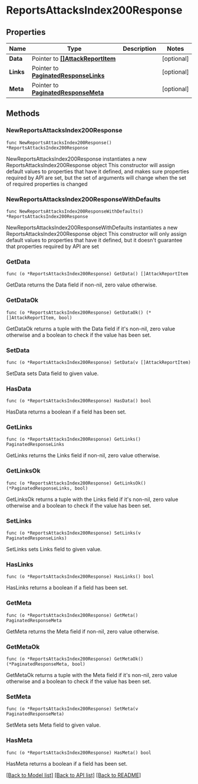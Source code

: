 # ReportsAttacksIndex200Response

## Properties

Name | Type | Description | Notes
------------ | ------------- | ------------- | -------------
**Data** | Pointer to [**[]AttackReportItem**](AttackReportItem.md) |  | [optional] 
**Links** | Pointer to [**PaginatedResponseLinks**](PaginatedResponseLinks.md) |  | [optional] 
**Meta** | Pointer to [**PaginatedResponseMeta**](PaginatedResponseMeta.md) |  | [optional] 

## Methods

### NewReportsAttacksIndex200Response

`func NewReportsAttacksIndex200Response() *ReportsAttacksIndex200Response`

NewReportsAttacksIndex200Response instantiates a new ReportsAttacksIndex200Response object
This constructor will assign default values to properties that have it defined,
and makes sure properties required by API are set, but the set of arguments
will change when the set of required properties is changed

### NewReportsAttacksIndex200ResponseWithDefaults

`func NewReportsAttacksIndex200ResponseWithDefaults() *ReportsAttacksIndex200Response`

NewReportsAttacksIndex200ResponseWithDefaults instantiates a new ReportsAttacksIndex200Response object
This constructor will only assign default values to properties that have it defined,
but it doesn't guarantee that properties required by API are set

### GetData

`func (o *ReportsAttacksIndex200Response) GetData() []AttackReportItem`

GetData returns the Data field if non-nil, zero value otherwise.

### GetDataOk

`func (o *ReportsAttacksIndex200Response) GetDataOk() (*[]AttackReportItem, bool)`

GetDataOk returns a tuple with the Data field if it's non-nil, zero value otherwise
and a boolean to check if the value has been set.

### SetData

`func (o *ReportsAttacksIndex200Response) SetData(v []AttackReportItem)`

SetData sets Data field to given value.

### HasData

`func (o *ReportsAttacksIndex200Response) HasData() bool`

HasData returns a boolean if a field has been set.

### GetLinks

`func (o *ReportsAttacksIndex200Response) GetLinks() PaginatedResponseLinks`

GetLinks returns the Links field if non-nil, zero value otherwise.

### GetLinksOk

`func (o *ReportsAttacksIndex200Response) GetLinksOk() (*PaginatedResponseLinks, bool)`

GetLinksOk returns a tuple with the Links field if it's non-nil, zero value otherwise
and a boolean to check if the value has been set.

### SetLinks

`func (o *ReportsAttacksIndex200Response) SetLinks(v PaginatedResponseLinks)`

SetLinks sets Links field to given value.

### HasLinks

`func (o *ReportsAttacksIndex200Response) HasLinks() bool`

HasLinks returns a boolean if a field has been set.

### GetMeta

`func (o *ReportsAttacksIndex200Response) GetMeta() PaginatedResponseMeta`

GetMeta returns the Meta field if non-nil, zero value otherwise.

### GetMetaOk

`func (o *ReportsAttacksIndex200Response) GetMetaOk() (*PaginatedResponseMeta, bool)`

GetMetaOk returns a tuple with the Meta field if it's non-nil, zero value otherwise
and a boolean to check if the value has been set.

### SetMeta

`func (o *ReportsAttacksIndex200Response) SetMeta(v PaginatedResponseMeta)`

SetMeta sets Meta field to given value.

### HasMeta

`func (o *ReportsAttacksIndex200Response) HasMeta() bool`

HasMeta returns a boolean if a field has been set.


[[Back to Model list]](../README.md#documentation-for-models) [[Back to API list]](../README.md#documentation-for-api-endpoints) [[Back to README]](../README.md)


